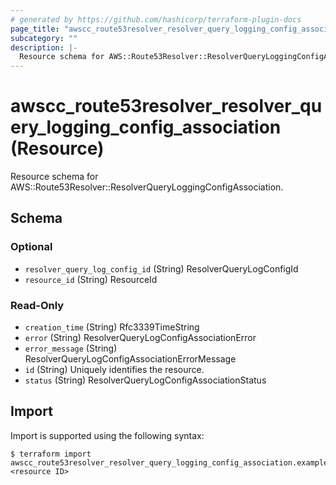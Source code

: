 ```yaml
---
# generated by https://github.com/hashicorp/terraform-plugin-docs
page_title: "awscc_route53resolver_resolver_query_logging_config_association Resource - terraform-provider-awscc"
subcategory: ""
description: |-
  Resource schema for AWS::Route53Resolver::ResolverQueryLoggingConfigAssociation.
---
```


# awscc_route53resolver_resolver_query_logging_config_association (Resource)

Resource schema for AWS::Route53Resolver::ResolverQueryLoggingConfigAssociation.



<!-- schema generated by tfplugindocs -->
## Schema

### Optional

- `resolver_query_log_config_id` (String) ResolverQueryLogConfigId
- `resource_id` (String) ResourceId

### Read-Only

- `creation_time` (String) Rfc3339TimeString
- `error` (String) ResolverQueryLogConfigAssociationError
- `error_message` (String) ResolverQueryLogConfigAssociationErrorMessage
- `id` (String) Uniquely identifies the resource.
- `status` (String) ResolverQueryLogConfigAssociationStatus

## Import

Import is supported using the following syntax:

```shell
$ terraform import awscc_route53resolver_resolver_query_logging_config_association.example <resource ID>
```
